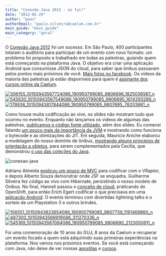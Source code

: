 ```yaml
---
title: "Conexão Java 2012 - eu fui!"
date: "2012-05-29"
author: "peas"
authorEmail: "paulo.silveira@caelum.com.br"
main_guide: "main_guide"
main_category: "geral"
---
```


O [Conexão Java 2012](http://www.conexaojava.com.br) foi um sucesso. Em São Paulo, 400 participantes lotaram o auditório para participar de um evento com novo formato: um problema foi proposto e trabalhado em todas as palestras, guiando quem está começando na plataforma Java. O objetivo era criar uma aplicação Android que consumisse JSON do cloud, para saber que ônibus passavam pelos pontos mais próximos de você. [Mais fotos no facebook](https://www.facebook.com/media/set/?set=a.10150943546679086.402838.190950799085&type=1). Os vídeos da maioria das palestras já estão disponíveis para quem é [assinante dos cursos online da Caelum](http://www.caelum.com.br/cursos/online/).

[![](https://blog.caelum.com.br/wp-content/uploads/2012/05/306155_10150943567724086_190950799085_9806696_1825036587_n-150x150.jpg "306155_10150943567724086_190950799085_9806696_1825036587_n")](https://blog.caelum.com.br/wp-content/uploads/2012/05/306155_10150943567724086_190950799085_9806696_1825036587_n.jpeg) [![](https://blog.caelum.com.br/wp-content/uploads/2012/05/545630_10150943567549086_190950799085_9806695_1614293289_n-150x150.jpg "545630_10150943567549086_190950799085_9806695_1614293289_n")](https://blog.caelum.com.br/wp-content/uploads/2012/05/545630_10150943567549086_190950799085_9806695_1614293289_n.jpeg) [![](https://blog.caelum.com.br/wp-content/uploads/2012/05/179936_10150943817844086_190950799085_9807695_78203661_n-150x150.jpg "179936_10150943817844086_190950799085_9807695_78203661_n")](https://blog.caelum.com.br/wp-content/uploads/2012/05/179936_10150943817844086_190950799085_9807695_78203661_n.jpeg)

Como houve muita codificação ao vivo, os slides não mostram tudo que ocorreu no evento. Enquanto não lançamos os videos de algumas das palestras, [publicamos o código fonte utilizado](https://github.com/caelum/conexaojava), além dos slides. Eu comecei falando [um pouco mais da importância da JVM](http://www.slideshare.net/caelumdev/plataforma-java-detalhes-da-jvm) e mostrando como funciona o bytecode e as otimizações do JIT. Em seguida, Mauricio Aniche elaborou a modelagem do nosso domínio de ônibus, [mostrando alguns princípios de orientação a objetos](http://www.slideshare.net/mauricioaniche/conexo-java-2012-orientao-a-objetos-das-galxias), para serem complementados pela Cecilia, que demonstrou [o uso das coleções do Java](http://www.slideshare.net/cecifernandes/ceci-13111109).

![](https://blog.caelum.com.br/wp-content/uploads/2012/05/conexao-java.png "conexao-java")

Adriano Almeida [explicou um pouco de MVC](http://www.slideshare.net/adrianoalmeida7/conexao-java-vraptor) para codificar com o VRaptor, e depois Alberto Souza demonstrar onde JSF se enquadra. Guilherme Silveira fez código ao vivo com Hibernate, persistindo o nosso modelo de Onibus. No final, Hanneli passou o [conceito de cloud](http://www.slideshare.net/hannelita/java-nas-nuvens), praticando do OpenShift, para então Erich Egert codificar o que precisava em uma [aplicação Android](http://www.slideshare.net/ErichEgert/conexao-java-criando-uma-app-android). O evento terminou com divertidas lightning talks e o sorteio de um Playstation 3 e outros brindes.

[![](https://blog.caelum.com.br/wp-content/uploads/2012/05/156551_10150943823654086_190950799085_9807739_1191469860_n-150x150.jpg "156551_10150943823654086_190950799085_9807739_1191469860_n")](https://blog.caelum.com.br/wp-content/uploads/2012/05/156551_10150943823654086_190950799085_9807739_1191469860_n.jpeg) [![](https://blog.caelum.com.br/wp-content/uploads/2012/05/487300_10150943566919086_311270336_n-150x150.jpg "487300_10150943566919086_311270336_n")](https://blog.caelum.com.br/wp-content/uploads/2012/05/487300_10150943566919086_311270336_n.jpeg) [![](https://blog.caelum.com.br/wp-content/uploads/2012/05/545169_10150943567084086_190950799085_9806690_2123050911_n-150x150.jpg "545169_10150943567084086_190950799085_9806690_2123050911_n")](https://blog.caelum.com.br/wp-content/uploads/2012/05/545169_10150943567084086_190950799085_9806690_2123050911_n.jpeg)

Foi uma comemoração de 10 anos do GUJ, 8 anos da Caelum e recuperar um evento focado a quem está adquirindo suas primeiras experiências na plataforma. Nos vemos nos próximos eventos. Se você está começando com Java, não deixe de ver nossas [apostilas](http://www.caelum.com.br/apostilas) e [cursos](http://www.caelum.com.br/cursos).
